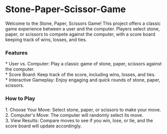 # Stone-Paper-Scissor-Game
Welcome to the Stone, Paper, Scissors Game! This project offers a classic game experience between a user and the computer. Players select stone, paper, or scissors to compete against the computer, with a score board keeping track of wins, losses, and ties.</br>

<h3>Features</h3>
* User vs. Computer: Play a classic game of stone, paper, scissors against the computer.</br>
* Score Board: Keep track of the score, including wins, losses, and ties.</br>
* Interactive Gameplay: Enjoy engaging and quick rounds of stone, paper, scissors.</br>
<h3>How to Play</h3>
1. Choose Your Move: Select stone, paper, or scissors to make your move.</br>
2. Computer's Move: The computer will randomly select its move.</br>
3. View Results: Compare moves to see if you win, lose, or tie, and the score board will update accordingly.</br>

